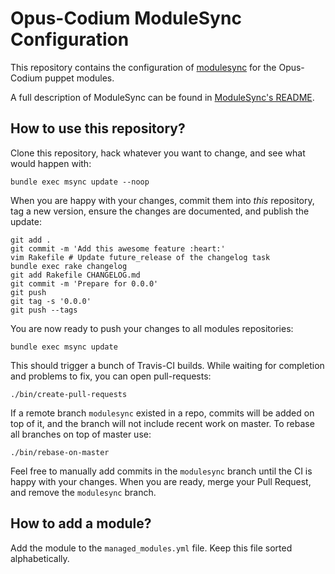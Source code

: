 # Opus-Codium ModuleSync Configuration

This repository contains the configuration of
[modulesync](http://github.com/puppetlabs/modulesync) for the Opus-Codium
puppet modules.

A full description of ModuleSync can be found in [ModuleSync's
README](https://github.com/puppetlabs/modulesync).

## How to use this repository?

Clone this repository, hack whatever you want to change, and see what would
happen with:

```
bundle exec msync update --noop
```

When you are happy with your changes, commit them into *this* repository, tag a
new version, ensure the changes are documented, and publish the update:

```
git add .
git commit -m 'Add this awesome feature :heart:'
vim Rakefile # Update future_release of the changelog task
bundle exec rake changelog
git add Rakefile CHANGELOG.md
git commit -m 'Prepare for 0.0.0'
git push
git tag -s '0.0.0'
git push --tags
```

You are now ready to push your changes to all modules repositories:

```
bundle exec msync update
```

This should trigger a bunch of Travis-CI builds.  While waiting for completion
and problems to fix, you can open pull-requests:

```
./bin/create-pull-requests
```

If a remote branch `modulesync` existed in a repo, commits will be added on top
of it, and the branch will not include recent work on master.  To rebase all
branches on top of master use:

```
./bin/rebase-on-master
```

Feel free to manually add commits in the `modulesync` branch until the CI is
happy with your changes.  When you are ready, merge your Pull Request, and
remove the `modulesync` branch.

## How to add a module?

Add the module to the `managed_modules.yml` file.  Keep this file sorted
alphabetically.
